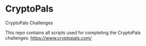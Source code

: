 # CryptoPals
CryptoPals Challenges

This repo contains all scripts used for completing the CryptoPals challenges:
https://www.cryptopals.com/
